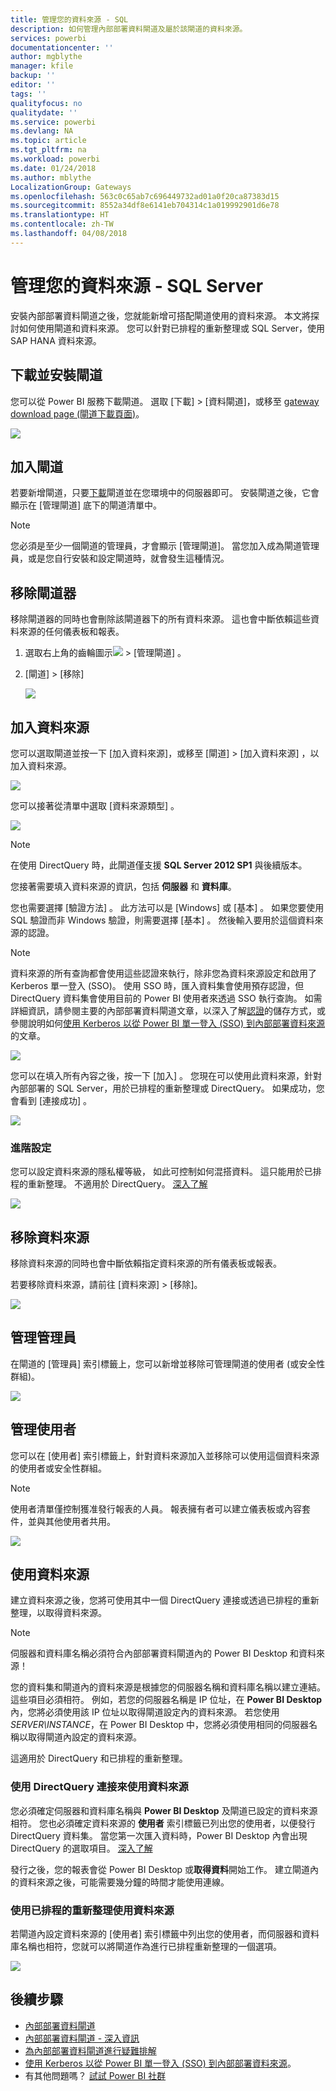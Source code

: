 ```yaml
---
title: 管理您的資料來源 - SQL
description: 如何管理內部部署資料閘道及屬於該閘道的資料來源。
services: powerbi
documentationcenter: ''
author: mgblythe
manager: kfile
backup: ''
editor: ''
tags: ''
qualityfocus: no
qualitydate: ''
ms.service: powerbi
ms.devlang: NA
ms.topic: article
ms.tgt_pltfrm: na
ms.workload: powerbi
ms.date: 01/24/2018
ms.author: mblythe
LocalizationGroup: Gateways
ms.openlocfilehash: 563c0c65ab7c696449732ad01a0f20ca87383d15
ms.sourcegitcommit: 8552a34df8e6141eb704314c1a019992901d6e78
ms.translationtype: HT
ms.contentlocale: zh-TW
ms.lasthandoff: 04/08/2018
---
```

# <a name="manage-your-data-source---sql-server"></a>管理您的資料來源 - SQL Server
安裝內部部署資料閘道之後，您就能新增可搭配閘道使用的資料來源。 本文將探討如何使用閘道和資料來源。 您可以針對已排程的重新整理或 SQL Server，使用 SAP HANA 資料來源。

## <a name="download-and-install-the-gateway"></a>下載並安裝閘道
您可以從 Power BI 服務下載閘道。 選取 [下載] > [資料閘道]，或移至 [gateway download page (閘道下載頁面)](https://go.microsoft.com/fwlink/?LinkId=698861)。

![](media/service-gateway-enterprise-manage-sql/powerbi-download-data-gateway.png)

## <a name="add-a-gateway"></a>加入閘道
若要新增閘道，只要[下載](https://go.microsoft.com/fwlink/?LinkId=698861)閘道並在您環境中的伺服器即可。 安裝閘道之後，它會顯示在 [管理閘道] 底下的閘道清單中。

> [!NOTE]
> 您必須是至少一個閘道的管理員，才會顯示 [管理閘道]。 當您加入成為閘道管理員，或是您自行安裝和設定閘道時，就會發生這種情況。
> 
> 

## <a name="remove-a-gateway"></a>移除閘道器
移除閘道器的同時也會刪除該閘道器下的所有資料來源。  這也會中斷依賴這些資料來源的任何儀表板和報表。

1. 選取右上角的齒輪圖示![](media/service-gateway-enterprise-manage-sql/pbi_gearicon.png) > [管理閘道] 。
2. [閘道] > [移除]
   
   ![](media/service-gateway-enterprise-manage-sql/datasourcesettings7.png)

## <a name="add-a-data-source"></a>加入資料來源
您可以選取閘道並按一下 [加入資料來源]，或移至 [閘道] > [加入資料來源] ，以加入資料來源。

![](media/service-gateway-enterprise-manage-sql/datasourcesettings1.png)

您可以接著從清單中選取 [資料來源類型]  。

![](media/service-gateway-enterprise-manage-sql/datasourcesettings2.png)

> [!NOTE]
> 在使用 DirectQuery 時，此閘道僅支援 **SQL Server 2012 SP1** 與後續版本。
> 
> 

您接著需要填入資料來源的資訊，包括 **伺服器** 和 **資料庫**。  

您也需要選擇 [驗證方法] 。  此方法可以是 [Windows]  或 [基本] 。  如果您要使用 SQL 驗證而非 Windows 驗證，則需要選擇 [基本]  。 然後輸入要用於這個資料來源的認證。

> [!NOTE]
> 資料來源的所有查詢都會使用這些認證來執行，除非您為資料來源設定和啟用了 Kerberos 單一登入 (SSO)。 使用 SSO 時，匯入資料集會使用預存認證，但 DirectQuery 資料集會使用目前的 Power BI 使用者來透過 SSO 執行查詢。 如需詳細資訊，請參閱主要的內部部署資料閘道文章，以深入了解[認證](service-gateway-onprem.md#credentials)的儲存方式，或參閱說明如何[使用 Kerberos 以從 Power BI 單一登入 (SSO) 到內部部署資料來源](service-gateway-kerberos-for-sso-pbi-to-on-premises-data.md)的文章。
> 
> 

![](media/service-gateway-enterprise-manage-sql/datasourcesettings3.png)

您可以在填入所有內容之後，按一下 [加入]  。  您現在可以使用此資料來源，針對內部部署的 SQL Server，用於已排程的重新整理或 DirectQuery。 如果成功，您會看到 [連接成功]  。

![](media/service-gateway-enterprise-manage-sql/datasourcesettings4.png)

### <a name="advanced-settings"></a>進階設定
您可以設定資料來源的隱私權等級， 如此可控制如何混搭資料。 這只能用於已排程的重新整理。 不適用於 DirectQuery。 [深入了解](https://support.office.com/article/Privacy-levels-Power-Query-CC3EDE4D-359E-4B28-BC72-9BEE7900B540)

![](media/service-gateway-enterprise-manage-sql/datasourcesettings9.png)

## <a name="remove-a-data-source"></a>移除資料來源
移除資料來源的同時也會中斷依賴指定資料來源的所有儀表板或報表。  

若要移除資料來源，請前往 [資料來源] > [移除]。

![](media/service-gateway-enterprise-manage-sql/datasourcesettings6.png)

## <a name="manage-administrators"></a>管理管理員
在閘道的 [管理員] 索引標籤上，您可以新增並移除可管理閘道的使用者 (或安全性群組)。

![](media/service-gateway-enterprise-manage-sql/datasourcesettings8.png)

## <a name="manage-users"></a>管理使用者
您可以在 [使用者] 索引標籤上，針對資料來源加入並移除可以使用這個資料來源的使用者或安全性群組。

> [!NOTE]
> 使用者清單僅控制獲准發行報表的人員。 報表擁有者可以建立儀表板或內容套件，並與其他使用者共用。
> 
> 

![](media/service-gateway-enterprise-manage-sql/datasourcesettings5.png)

## <a name="using-the-data-source"></a>使用資料來源
建立資料來源之後，您將可使用其中一個 DirectQuery 連接或透過已排程的重新整理，以取得資料來源。

> [!NOTE]
> 伺服器和資料庫名稱必須符合內部部署資料閘道內的 Power BI Desktop 和資料來源！
> 
> 

您的資料集和閘道內的資料來源是根據您的伺服器名稱和資料庫名稱以建立連結。 這些項目必須相符。 例如，若您的伺服器名稱是 IP 位址，在 **Power BI Desktop** 內，您將必須使用該 IP 位址以取得閘道設定內的資料來源。 若您使用 *SERVER\INSTANCE*，在 Power BI Desktop 中，您將必須使用相同的伺服器名稱以取得閘道內設定的資料來源。

這適用於 DirectQuery 和已排程的重新整理。

### <a name="using-the-data-source-with-directquery-connections"></a>使用 DirectQuery 連接來使用資料來源
您必須確定伺服器和資料庫名稱與 **Power BI Desktop** 及閘道已設定的資料來源相符。 您也必須確定資料來源的 **使用者** 索引標籤已列出您的使用者，以便發行 DirectQuery 資料集。 當您第一次匯入資料時，Power BI Desktop 內會出現 DirectQuery 的選取項目。 [深入了解](desktop-use-directquery.md)

發行之後，您的報表會從 Power BI Desktop 或**取得資料**開始工作。 建立閘道內的資料來源之後，可能需要幾分鐘的時間才能使用連線。

### <a name="using-the-data-source-with-scheduled-refresh"></a>使用已排程的重新整理使用資料來源
若閘道內設定資料來源的 [使用者] 索引標籤中列出您的使用者，而伺服器和資料庫名稱也相符，您就可以將閘道作為進行已排程重新整理的一個選項。

![](media/service-gateway-enterprise-manage-sql/powerbi-gateway-enterprise-schedule-refresh.png)

## <a name="next-steps"></a>後續步驟
* [內部部署資料閘道](service-gateway-onprem.md)  
* [內部部署資料閘道 - 深入資訊](service-gateway-onprem-indepth.md)  
* [為內部部署資料閘道進行疑難排解](service-gateway-onprem-tshoot.md)
* [使用 Kerberos 以從 Power BI 單一登入 (SSO) 到內部部署資料來源](service-gateway-kerberos-for-sso-pbi-to-on-premises-data.md)。 
* 有其他問題嗎？ [試試 Power BI 社群](http://community.powerbi.com/)

